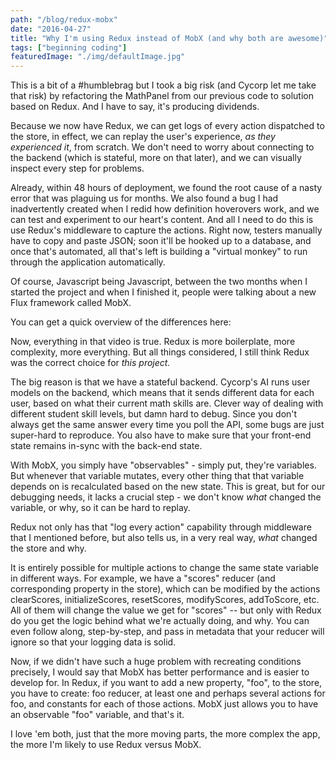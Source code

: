 ```yaml
---
path: "/blog/redux-mobx"
date: "2016-04-27"
title: "Why I'm using Redux instead of MobX (and why both are awesome)"
tags: ["beginning coding"]
featuredImage: "./img/defaultImage.jpg"
---
```


This is a bit of a #humblebrag but I took a big risk (and Cycorp let me take that risk) by refactoring the MathPanel from our previous code to solution based on Redux. And I have to say, it's producing dividends.

Because we now have Redux, we can get logs of every action dispatched to the store, in effect, we can replay the user's experience, *as they experienced it*, from scratch. We don't need to worry about connecting to the backend (which is stateful, more on that later), and we can visually inspect every step for problems.

Already, within 48 hours of deployment, we found the root cause of a nasty error that was plaguing us for months.  We also found a bug I had inadvertently created when I redid how definition hoverovers work, and we can test and experiment to our heart's content.  And all I need to do this is use Redux's middleware to capture the actions. Right now, testers manually have to copy and paste JSON; soon it'll be hooked up to a database, and once that's automated, all that's left is building a "virtual monkey" to run through the application automatically.

Of course, Javascript being Javascript, between the two months when I started the project and when I finished it, people were talking about a new Flux framework called MobX.

You can get a quick overview of the differences here:

Now, everything in that video is true.  Redux is more boilerplate, more complexity, more everything. But all things considered, I still think Redux was the correct choice for *this project.*

The big reason is that we have a stateful backend. Cycorp's AI runs user models on the backend, which means that it sends different data for each user, based on what their current math skills are.  Clever way of dealing with different student skill levels, but damn hard to debug.  Since you don't always get the same answer every time you poll the API, some bugs are just super-hard to reproduce.  You also have to make sure that your front-end state remains in-sync with the back-end state.

With MobX, you simply have "observables" - simply put, they're variables. But whenever that variable mutates, every other thing that that variable depends on is recalculated based on the new state.  This is great, but for our debugging needs, it lacks a crucial step - we don't know *what* changed the variable, or why, so it can be hard to replay.

Redux not only has that "log every action" capability through middleware that I mentioned before, but also tells us, in a very real way, *what* changed the store and why.

It is entirely possible for multiple actions to change the same state variable in different ways. For example, we have a "scores" reducer (and corresponding property in the store), which can be modified by the actions clearScores, initializeScores, resetScores, modifyScores, addToScore, etc. All of them will change the value we get for "scores" -- but only with Redux do you get the logic behind what we're actually doing, and why.  You can even follow along, step-by-step, and pass in metadata that your reducer will ignore so that your logging data is solid.

Now, if we didn't have such a huge problem with recreating conditions precisely, I would say that MobX has better performance and is easier to develop for.  In Redux, if you want to add a new property, "foo", to the store, you have to create: foo reducer, at least one and perhaps several actions for foo, and constants for each of those actions. MobX just allows you to have an observable "foo" variable, and that's it.

I love 'em both, just that the more moving parts, the more complex the app, the more I'm likely to use Redux versus MobX.
